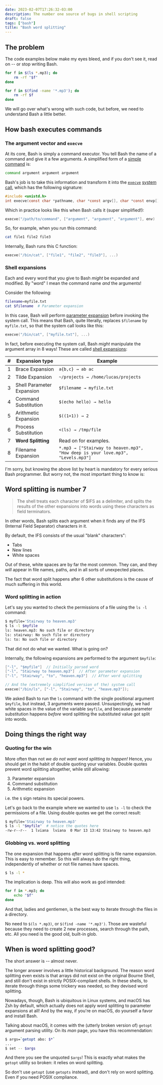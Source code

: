 ```yaml
---
date: 2023-02-07T17:26:32-03:00
description: The number one source of bugs in shell scripting
draft: false
tags: ["bash"]
title: "Bash word splitting"
---
```


## The problem

The code examples below make my eyes bleed, and if you don't see it, read on --
or stop writing Bash.

```bash
for f in $(ls *.mp3); do
    rm -rf "$f"
done
```

```bash
for f in $(find -name '*.mp3'); do
    rm -rf $f
done
```

We will go over what's wrong with such code, but before, we need to understand
Bash a little better.

## How bash executes commands

### The argument vector and `execve`

At its core, Bash is simply a command executor. You tell Bash the name of a
command and give it a few arguments. A simplified form of a [simple command] is:

```bash
command argument argument argument
```

Bash's job is to take this information and transform it into the [`execve`]
[system call], which has the following signature:

```c
#include <unistd.h>
int execve(const char *pathname, char *const argv[], char *const envp[]);
```

Which in practice looks like this when Bash calls it (super simplified!):

```c
execve("/path/to/command", ["argument", "argument", "argument"], env)
```

So, for example, when you run this command:

```bash
cat file1 file2 file3
```

Internally, Bash runs this C function:

```C
execve("/bin/cat", ["file1", "file2", "file3"], ...)
```

### Shell expansions

Each and every word that you give to Bash _might_ be expanded and modified.
By "word" I mean the command name _and_ the arguments!

Consider the following:

```bash
filename=myfile.txt
cat $filename  # Parameter expansion
```

In this case, Bash will perform [parameter expansion] before invoking the system
call. This means that Bash, quite literally, replaces `$filename` by
`myfile.txt`, so that the system call looks like this:

```c
execve("/bin/cat", ["myfile.txt"], ...)
```

In fact, before executing the system call, Bash _might_ manipulate the argument
array in 8 ways! These are called [shell expansions]:

\#| Expansion type                  | Example
--| --------------------------------|---------
1 | Brace Expansion                 | `a{b,c} → ab ac`
2 | Tilde Expansion                 | `~/projects → /home/lucas/projects`
3 | Shell Parameter Expansion       | `$filename → myfile.txt`
4 | Command Substitution            | `$(echo hello) → hello`
5 | Arithmetic Expansion            | `$((1+1)) → 2`
6 | Process Substitution            | `<(ls) → /tmp/file`
7 | **Word Splitting**              | Read on for examples.
8 | Filename Expansion              | `*.mp3 → ["Stairway to heaven.mp3", "How deep is your love.mp3", "Levels.mp3"]`

I'm sorry, but knowing the above list by heart is mandatory for every serious
Bash programmer. But worry not, the most important thing to know is:

## Word splitting is number 7

> The shell treats each character of $IFS as a delimiter, and splits the results
> of the other expansions into words using these characters as field
> terminators.

In other words, Bash splits each argument when it finds any of the IFS (Internal
Field Separator) characters in it.

By default, the IFS consists of the usual "blank" characters":

- Tabs
- New lines
- White spaces

Out of these, white spaces are by far the most common. They can, and they _will_
appear in file names, paths, and in all sorts of unexpected places.

The fact that word split happens after 6 other substitutions is the cause of
much suffering in this world.

### Word splitting in action

Let's say you wanted to check the permissions of a file using the `ls -l`
command:

```bash
$ myfile='Stairway to heaven.mp3'
$ ls -l $myfile
ls: heaven.mp3: No such file or directory
ls: stairway: No such file or directory
ls: to: No such file or directory
```

That did not do what we wanted. What is going on?

Internally, the following expansions are performed to the argument `$myfile`:

```c
["-l", "$myfile"]  // Initially parsed word
["-l", "Stairway to heaven.mp3"]  // After parameter expansion
["-l", "Stairway", "to", "heaven.mp3"]  // After word splitting

// And the (extremely simplified version of the) system call
execve("/bin/ls", ["-l", "Stairway", "to", "heave.mp3"]);
```

We asked Bash to run the `ls` command with the single positional argument
`$myfile`, but instead, 3 arguments were passed. Unsuspectingly, we had white
spaces in the value of the variable `$myfile`, and because parameter
substitution happens _before_ word splitting the substituted value got split
into words.

## Doing things the right way

### Quoting for the win

More often than not _we do not want word splitting to happen!_ Hence, you
should get in the habit of double quoting your variables. Double quotes prevent
word splitting altogether, while still allowing:

3. Parameter expansion
4. Command substitution
5. Arithmetic expansion

i.e. the `$` sign retains its special powers.

Let's go back to the example where we wanted to use `ls -l` to check the
permissions of a file. Using double quotes we get the correct result:

```bash
$ myfile='Stairway to heaven.mp3'
$ ls -l "$myfile"  # notice the quotes here
-rw-r--r--  1 lviana  lviana  0 Mar 13 13:42 Stairway to heaven.mp3
```

### Globbing vs. word splitting

The one expansion that happens _after_ word splitting is file name expansion.
This is easy to remember. So this will always do the right thing, independently
of whether or not file names have spaces.

```bash
$ ls -l *
```

The implication is deep. This will also work as god intended:

```bash
for f in *.mp3; do
    echo "$f"
done
```

And that, ladies and gentlemen, is the best way to iterate through the files
in a directory.

No need to `$(ls *.mp3)`, or `$(find -name '*.mp3')`. Those are wasteful because
they need to create 2 new processes, search through the path, etc. All you need
is the good old, built-in glob.

## When is word splitting good?

The short answer is -- almost never.

The longer answer involves a little historical background. The reason word
splitting even exists is that arrays did not exist on the original
Bourne Shell, and still don't exist in strictly POSIX-compliant shells. In these
shells, to iterate through things some trickery was needed, so they devised word
splitting.

Nowadays, though, Bash is ubiquitous in Linux systems, and macOS has Zsh by
default, which actually does not apply word splitting to parameter expansions at
all! And by the way, if you're on macOS, do yourself a favor and install Bash.

Talking about macOS, it comes with the (utterly broken version of) `getopt`
argument parsing utility. On its _man_ page, you have this recommendation:

```bash
$ args=`getopt abo: $*`
...
$ set -- $args
```

And there you see the unquoted `$args`! This is exactly what makes the `getopt`
utility so broken: it relies on word splitting.

So don't use `getopt` (use `getopts` instead), and don't rely on word splitting.
Even if you need POSIX compliance.

[simple command]: https://www.gnu.org/software/bash/manual/html_node/Simple-Commands.html
[`execve`]: https://man7.org/linux/man-pages/man2/execve.2.html
[system call]: https://man7.org/linux/man-pages/man2/syscalls.2.html
[parameter expansion]: https://www.gnu.org/software/bash/manual/html_node/Shell-Parameter-Expansion.html
[shell expansions]: https://www.gnu.org/software/bash/manual/html_node/Shell-Expansions.html
